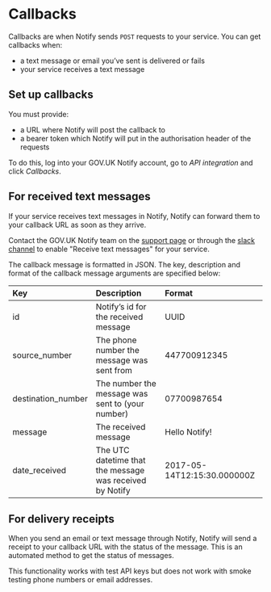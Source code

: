# Callbacks

Callbacks are when Notify sends `POST` requests to your service. You can get callbacks when:

- a text message or email you’ve sent is delivered or fails
- your service receives a text message

## Set up callbacks

You must provide:

- a URL where Notify will post the callback to
- a bearer token which Notify will put in the authorisation header of the requests

To do this, log into your GOV.UK Notify account, go to _API integration_ and click _Callbacks_.

## For received text messages

If your service receives text messages in Notify, Notify can forward them to your callback URL as soon as they arrive.

Contact the GOV.UK Notify team on the [support page](https://www.notifications.service.gov.uk/support) or through the [slack channel](https://govuk.slack.com/messages/C0AC2LX7E) to enable "Receive text messages" for your service.

The callback message is formatted in JSON. The key, description and format of the callback message arguments are specified below:

|Key|Description|Format|
|:---|:---|:---|
|id|Notify’s id for the received message|UUID|
|source_number|The phone number the message was sent from|447700912345|
|destination_number|The number the message was sent to (your number)|07700987654|
|message|The received message|Hello Notify!|
|date_received|The UTC datetime that the message was received by Notify|2017-05-14T12:15:30.000000Z|

## For delivery receipts

When you send an email or text message through Notify, Notify will send a receipt to your callback URL with the status of the message. This is an automated method to get the status of messages.  

This functionality works with test API keys but does not work with smoke testing phone numbers or email addresses.
